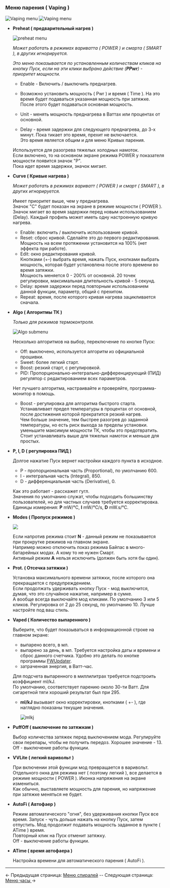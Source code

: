 ### Меню парения ( Vaping )
 
 ![Vaping menu](https://i.imgur.com/9pTK6zM.png) ![Vaping menu](https://i.imgur.com/IaC8bQZ.png)

* __Preheat ( предварительный нагрев )__
    
	![preheat menu](https://i.imgur.com/wvcNu8H.png)
        
    *Может работать в режимах вариватта ( POWER ) и смарта ( SMART ), в других игнорируется.*  
    
    *Это меню показывается по установленным количествам кликов на кнопку Пуск, если на эти клики выбрано действие (**PPwr**) - приоритет мощности.*

    - Enable - Включить / выключить преднагрев.

    - Возможно установить мощность ( Pwr ) и время ( Time ). На это время будет подаваться указанная мощность при затяжке.  
    После этого будет подаваться основная мощность.
        
    - Unit - менять мощность преднагрева в Ваттах или процентах от основной.   

    - Delay - время задержки для следующего преднагрева, до 3-х минут. Пока тикает это время, прехит не включается.  
    Это время является общим и для меню Кривых парения.

    Используется для разогрева тяжелых холодных намоток.  
    Если включено, то на основном экране режима POWER у показателя мощности появится значок "P".  
    Пока идет время задержки, значок мигает.
  

* __Curve ( Кривые нагрева )__

    *Может работать в режимах вариватт ( POWER ) и смарт ( SMART ), в других игнорируется.*  
    
    Имеет приоритет выше, чем у преднагрева.  
    Значок "C" будет показан на экране в режиме мощности ( POWER ). Значок мигает во время задержки перед новым использованием (Delay).
    Каждый профиль может иметь одну настроенную кривую нагрева.
  
    - Enable: включить / выключить использование кривой.
    - Reset: сброс кривой. Сделайте это до первого редактирования. Мощность на всем протяжении установится на 100% (нет эффекта при работе).
    - Edit: окно редактирования кривой.  
            Кнопками (+-) выбрать время, нажать Пуск, кнопками выбрать мощность, которая будет установлена после этого времени во время затяжки.  
            Мощность меняется 0 - 200% от основной. 20 точек регулировки, максимальная длительность кривой - 5 секунд.
    - Delay: время задержки перед повторным использованием данной функции, параметр, общий с прехитом.
    - Repeat: время, после которого кривая нагрева зацикливается сначала.

* __Algo ( Алгоритмы ТК )__

	*Только для режимов термоконтроля.*  

	![Algo submenu](https://i.imgur.com/NcOyQkd.png)  

    Несколько алгоритмов на выбор, переключение по кнопке Пуск:
    - Off: выключено, используется алгоритм из официальной прошивки.
    - Sweet: более легкий старт.
    - Boost: резкий старт, с регулировкой.
    - PID: Пропорционально-интегрально-дифференцирующий (ПИД) регулятор с редактированием всех параметров.
         
    Нет лучшего алгоритма, настраивайте и проверяйте, программа-монитор в помощь.  

    - Boost - регулировка для алгоритма быстрого старта.  
            Устанавливает предел температуры в процентах от основной, после достижения которой прекратится резкий нагрев.  
            Чем больше значение, тем быстрее разогрев до заданной температуры, но есть риск выхода за пределы установки. уменьшите максимум мощности ТК, чтобы это предотвратить.  
            Стоит устанавливать выше для тяжелых намоток и меньше для простых.

* __P, I, D ( регулировка ПИД )__
      
    Долгое нажатие Пуск вернет настройки каждого пункта в исходное.  
    - P - пропорциональная часть (Proportional), по умолчанию 600.  
    - I - интегральная часть (Integral), 850.  
    - D - дифференциальная часть (Derivative), 0.  

    Как это работает - расскажет гугл.  
    Значения по умолчанию служат, чтобы подходить большинству пользователей, но для частных случаев требуется корректировка.  
    Единицы измерения: **P** mW/°C, **I** mW/°C/s, **D** mW.s/°C.

* __Modes ( Пропуск режимов )__

	![](http://i345.photobucket.com/albums/p374/ClockSelect/eVic/modes_zpslphwvqhh.png)

    Если напротив режима стоит **N** - данный режим не показывается при прокрутке режимов на главном экране.  
    Например можно отключить показ режима Байпас в много-батарейных модах. А кому то не нужен Смарт.  
    Активный режим **A** нельзя исключить (должен быть хотя бы один).  

* __Prot. ( Отсечка затяжки )__

    Установка максимального времени затяжки, после которого она прекращается с предупреждением.  
    Если продолжать удерживать кнопку Пуск - мод выключится, думая, что это случайное нажатие, например в сумке.  
    А вообще всегда выключайте мод кликами. По умолчанию 3 или 5 кликов.
    Регулировка от 2 до 25 секунд, по умолчанию 10. Лучше настройте под ваш стиль.
    
* __Vaped ( Количество выпаренного )__

    Выберите, что будет показываться в информационной строке на главном экране:  
    - выпарено всего, в мл.
    - выпарено за день, в мл. Требуется настройка даты и времени и сброс данного счетчика. Удобно это делать по кнопке программы [FWUpdater](https://www.dropbox.com/s/qbymcwthnahmles/VTCFont.rar?dl=1).
    - затраченная энергия, в Ватт-час.

    Для подсчета выпаренного в миллилитрах требуется подстроить коэффициент ml/kJ.  
    По умолчанию, соответствует парению около 30-ти Ватт. Для сигаретной тяги хороший результат был при 295.
    * __ml/kJ__ вызывает окно корректировки, кнопками ( +- ), где наглядно показаны текущие значения.
    
		![mlkj](https://i.imgur.com/hZQlBaK.png)

* __PuffOff ( выключение по затяжкам )__

    Выбор количества затяжек перед выключением мода. Регулируйте свои перепары, чтобы не получить передоз. Хорошее значение - 13.  
    Off - выключение работы функции.
   
* __VVLite ( легкий варивольт )__

    При включении этой функции мод превращается в варивольт.  
    Отдельного окна для режима нет ( поэтому легкий ), все делается в режиме мощности ( POWER ). Иконка напряжения на экране измениться.  
    Как обычно, выставляете мощность для парения, но напряжение при затяжке меняться не будет.  
    
* __AutoFi ( Автофаер )__

    Режим автоматического "огня", без удерживания кнопки Пуск все время.
    Запуск - чуть дольше нажать на кнопку Пуск, затем отпустить. Мод продолжит подавать мощность заданное в пункте ( ATime ) время.  
    Повторный клик на Пуск отменит затяжку.  
    Off - выключение работы функции.

* __ATime ( время автофаера )__

    Настройка времени для автоматического парения ( AutoFi ).

-----

← Предыдущая страница: [Меню спиралей](coils_ru.md) --  Следующая страница: [Меню часы ](clock_ru.md)→
